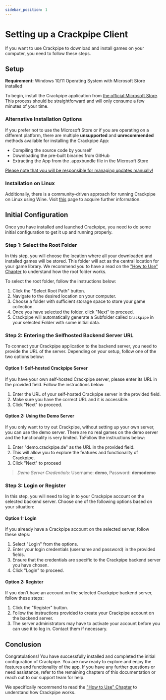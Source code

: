 ```yaml
---
sidebar_position: 1
---
```


# Setting up a Crackpipe Client

If you want to use Crackpipe to download and install games on your computer, you need to follow these steps.

## Setup

**Requirement:** Windows 10/11 Operating System with Microsoft Store installed

To begin, install the Crackpipe application from [the official Microsoft Store](https://www.microsoft.com/store/apps/9PCKDV76GL75). This process should be straightforward and will only consume a few minutes of your time.

### Alternative Installation Options

If you prefer not to use the Microsoft Store or if you are operating on a different platform, there are multiple **unsupported** and **unrecommended** methods available for installing the Crackpipe App:

- Compiling the source code by yourself
- Downloading the pre-built binaries from GitHub
- Extracting the App from the .appxbundle file in the Microsoft Store

[Please note that you will be responsible for managing updates manually!](updating-client#other-sources)

### Installation on Linux

Additionally, there is a community-driven approach for running Crackpipe on Linux using Wine. Visit [this](../advanced-usage/linux-client.md) page to acquire further information.

## Initial Configuration

Once you have installed and launched Crackpipe, you need to do some initial configuration to get it up and running properly.

### Step 1: Select the Root Folder

In this step, you will choose the location where all your downloaded and installed games will be stored. This folder will act as the central location for your game library. We recommend you to have a read on the ["How to Use" Chapter](how-to-use.md) to understand how the root folder works.

To select the root folder, follow the instructions below:

1. Click the "Select Root Path" button.
2. Navigate to the desired location on your computer.
3. Choose a folder with sufficient storage space to store your game collection.
4. Once you have selected the folder, click "Next" to proceed.
5. Crackpipe will automatically generate a Subfolder called `Crackpipe` in your selected Folder with some initial data.

### Step 2: Entering the Selfhosted Backend Server URL

To connect your Crackpipe application to the backend server, you need to provide the URL of the server. Depending on your setup, follow one of the two options below:

#### Option 1: Self-hosted Crackpipe Server

If you have your own self-hosted Crackpipe server, please enter its URL in the provided field. Follow the instructions below:

1. Enter the URL of your self-hosted Crackpipe server in the provided field.
2. Make sure you have the correct URL and it is accessible.
3. Click "Next" to proceed.

#### Option 2: Using the Demo Server

If you only want to try out Crackpipe, without setting up your own server, you can use the demo server. There are no real games on the demo server and the functionality is very limited. ToFollow the instructions below:

1. Enter "demo.crackpipe.de" as the URL in the provided field.
2. This will allow you to explore the features and functionality of Crackpipe.
3. Click "Next" to proceed

> _Demo Server Credentials:_ Username: **demo**, Password: **demodemo**

### Step 3: Login or Register

In this step, you will need to log in to your Crackpipe account on the selected backend server. Choose one of the following options based on your situation:

#### Option 1: Login

If you already have a Crackpipe account on the selected server, follow these steps:

1. Select "Login" from the options.
2. Enter your login credentials (username and password) in the provided fields.
3. Ensure that the credentials are specific to the Crackpipe backend server you have chosen.
4. Click "Login" to proceed.

#### Option 2: Register

If you don't have an account on the selected Crackpipe backend server, follow these steps:

1. Click the "Register" button.
2. Follow the instructions provided to create your Crackpipe account on the backend server.
3. The server administrators may have to activate your account before you can use it to log in. Contact them if necessary.

## Conclusion

Congratulations! You have successfully installed and completed the initial configuration of Crackpipe. You are now ready to explore and enjoy the features and functionality of the app. If you have any further questions or need assistance, refer to the remaining chapters of this documentation or reach out to our support team for help.

We specifically recommend to read the ["How to Use" Chapter](how-to-use.md) to understand how Crackpipe works.
